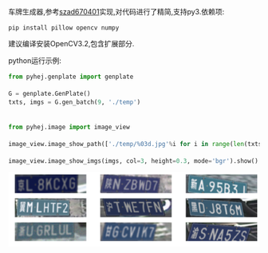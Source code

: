 车牌生成器,参考[szad670401](https://github.com/szad670401/end-to-end-for-chinese-plate-recognition)实现,对代码进行了精简,支持py3.依赖项:

```
pip install pillow opencv numpy
```

建议编译安装OpenCV3.2,包含扩展部分.

python运行示例:
```python
from pyhej.genplate import genplate

G = genplate.GenPlate()
txts, imgs = G.gen_batch(9, './temp')


from pyhej.image import image_view

image_view.image_show_path(['./temp/%03d.jpg'%i for i in range(len(txts))], col=3, height=0.3).show()

image_view.image_show_imgs(imgs, col=3, height=0.3, mode='bgr').show()
```

![](readme_01.png)